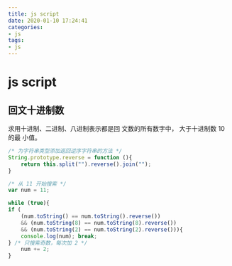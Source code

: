 ```yaml
---
title: js script
date: 2020-01-10 17:24:41
categories:
- js
tags:
- js
---
```

# js script
<!--more-->
## 回文十进制数
求用十进制、二进制、八进制表示都是回 文数的所有数字中， 大于十进制数 10 的最 小值。

```js
/* 为字符串类型添加返回逆序字符串的方法 */ 
String.prototype.reverse = function (){ 
    return this.split("").reverse().join(""); 
}

/* 从 11 开始搜索 */ 
var num = 11; 

while (true){
if (
    (num.toString() == num.toString().reverse()) 
    && (num.toString(8) == num.toString(8).reverse()) 
    && (num.toString(2) == num.toString(2).reverse())){ 
    console.log(num); break; 
} /* 只搜索奇数，每次加 2 */ 
    num += 2;
}
```




